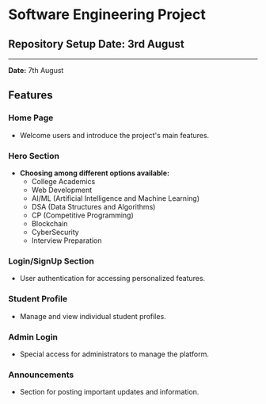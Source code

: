 # Software Engineering Project

## Repository Setup **Date:** 3rd August

<hr>

**Date:** 7th August 
## Features
### Home Page
- Welcome users and introduce the project's main features.

### Hero Section
- **Choosing among different options available:**
  - College Academics
  - Web Development
  - AI/ML (Artificial Intelligence and Machine Learning)
  - DSA (Data Structures and Algorithms)
  - CP (Competitive Programming)
  - Blockchain
  - CyberSecurity
  - Interview Preparation

### Login/SignUp Section
- User authentication for accessing personalized features.

### Student Profile
- Manage and view individual student profiles.

### Admin Login
- Special access for administrators to manage the platform.

### Announcements
- Section for posting important updates and information.


